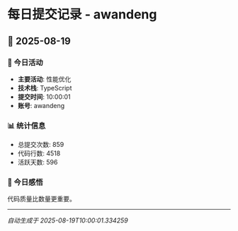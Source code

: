# 每日提交记录 - awandeng

## 📅 2025-08-19

### 🎯 今日活动
- **主要活动**: 性能优化
- **技术栈**: TypeScript
- **提交时间**: 10:00:01
- **账号**: awandeng

### 📊 统计信息
- 总提交次数: 859
- 代码行数: 4518
- 活跃天数: 596

### 💭 今日感悟
代码质量比数量更重要。

---
*自动生成于 2025-08-19T10:00:01.334259*
